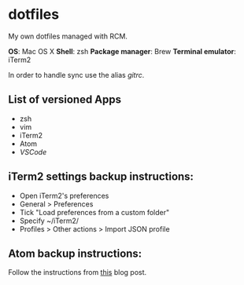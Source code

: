 # dotfiles
My own dotfiles managed with RCM.

**OS**: Mac OS X
**Shell**: zsh
**Package manager**: Brew
**Terminal emulator**: iTerm2

In order to handle sync use the alias *gitrc*.

## List of versioned Apps
* zsh
* vim
* iTerm2
* Atom
* *VSCode*

## iTerm2 settings backup instructions:
* Open iTerm2's preferences
* General > Preferences
* Tick "Load preferences from a custom folder"
* Specify ~/iTerm2/
* Profiles > Other actions > Import JSON profile

## Atom backup instructions:
Follow the instructions from [this](https://pawelgrzybek.com/sync-atom-between-multiple-devices/) blog post. 
